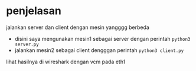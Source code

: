 # penjelasan
jalankan server dan client dengan mesin yangggg berbeda

- disini saya mengunakan mesin1 sebagai server dengan perintah `python3 server.py`
- jalankan mesin2 sebagai client dengggan perintah `python3 client.py`

lihat hasilnya di wireshark dengan vcm pada eth1
